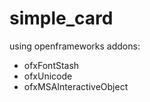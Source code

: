 simple_card
===========

using openframeworks addons:
- ofxFontStash
- ofxUnicode
- ofxMSAInteractiveObject

